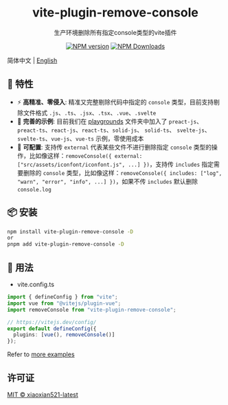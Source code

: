 <h1 align="center">vite-plugin-remove-console</h1>
<p align="center">生产环境删除所有指定console类型的vite插件</p>

<p align="center">
<a href="https://www.npmjs.com/package/vite-plugin-remove-console" target="__blank"><img src="https://img.shields.io/npm/v/vite-plugin-remove-console?color=a1b858&label=" alt="NPM version"></a>
<a href="https://www.npmjs.com/package/vite-plugin-remove-console" target="__blank"><img alt="NPM Downloads" src="https://img.shields.io/npm/dm/vite-plugin-remove-console?color=50a36f&label="></a>
</p>

简体中文 | [English](./README.md)

## 🚀 特性

- ⚡ **高精准、零侵入**: 精准又完整剔除代码中指定的 `console` 类型，目前支持剔除文件格式 `.js`、`.ts`、`.jsx`、`.tsx`、`.vue`、`.svelte`
- 🧪 **完善的示例**: 目前我们在 [playgrounds](https://github.com/xiaoxian521/vite-plugin-remove-console/tree/main/playgrounds) 文件夹中加入了 `preact-js`、`preact-ts`、`react-js`、`react-ts`、`solid-js`、 `solid-ts`、 `svelte-js`、`svelte-ts`、`vue-js`、`vue-ts` 示例，零使用成本
- 🦾 **可配置**: 支持传 `external` 代表某些文件不进行删除指定 `console` 类型的操作，比如像这样：`removeConsole({ external: ["src/assets/iconfont/iconfont.js", ...] })`，支持传 `includes` 指定需要删除的 `console` 类型，比如像这样：`removeConsole({ includes: ["log", "warn", "error", "info", ...] })`，如果不传 `includes` 默认删除 `console.log`

## 📦 安装

```bash
npm install vite-plugin-remove-console -D
or
pnpm add vite-plugin-remove-console -D
```

## 🦄 用法

- vite.config.ts

```ts
import { defineConfig } from "vite";
import vue from "@vitejs/plugin-vue";
import removeConsole from "vite-plugin-remove-console";

// https://vitejs.dev/config/
export default defineConfig({
  plugins: [vue(), removeConsole()]
});
```

Refer to [more examples](https://github.com/xiaoxian521/vite-plugin-remove-console/tree/main/playgrounds)

## 许可证

[MIT © xiaoxian521-latest](./LICENSE)
